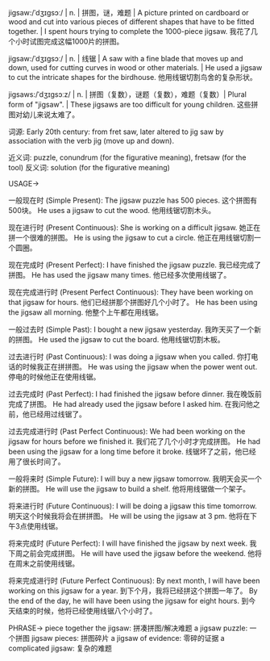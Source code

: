 jigsaw:/ˈdʒɪɡsɔː/ | n. | 拼图，谜，难题 | A picture printed on cardboard or wood and cut into various pieces of different shapes that have to be fitted together. |  I spent hours trying to complete the 1000-piece jigsaw. 我花了几个小时试图完成这幅1000片的拼图。

jigsaw:/ˈdʒɪɡsɔː/ | n. | 线锯 | A saw with a fine blade that moves up and down, used for cutting curves in wood or other materials. | He used a jigsaw to cut the intricate shapes for the birdhouse. 他用线锯切割鸟舍的复杂形状。


jigsaws:/ˈdʒɪɡsɔːz/ | n. | 拼图（复数），谜题（复数），难题（复数）| Plural form of "jigsaw". |  These jigsaws are too difficult for young children.  这些拼图对幼儿来说太难了。


词源: Early 20th century: from fret saw, later altered to jig saw by association with the verb jig (move up and down).

近义词: puzzle, conundrum (for the figurative meaning), fretsaw (for the tool)
反义词: solution (for the figurative meaning)


USAGE->

一般现在时 (Simple Present):
The jigsaw puzzle has 500 pieces.  这个拼图有500块。
He uses a jigsaw to cut the wood. 他用线锯切割木头。


现在进行时 (Present Continuous):
She is working on a difficult jigsaw. 她正在拼一个很难的拼图。
He is using the jigsaw to cut a circle. 他正在用线锯切割一个圆圈。


现在完成时 (Present Perfect):
I have finished the jigsaw puzzle. 我已经完成了拼图。
He has used the jigsaw many times. 他已经多次使用线锯了。


现在完成进行时 (Present Perfect Continuous):
They have been working on that jigsaw for hours. 他们已经拼那个拼图好几个小时了。
He has been using the jigsaw all morning. 他整个上午都在用线锯。


一般过去时 (Simple Past):
I bought a new jigsaw yesterday. 我昨天买了一个新的拼图。
He used the jigsaw to cut the board. 他用线锯切割木板。


过去进行时 (Past Continuous):
I was doing a jigsaw when you called. 你打电话的时候我正在拼拼图。
He was using the jigsaw when the power went out.  停电的时候他正在使用线锯。


过去完成时 (Past Perfect):
I had finished the jigsaw before dinner. 我在晚饭前完成了拼图。
He had already used the jigsaw before I asked him. 在我问他之前，他已经用过线锯了。


过去完成进行时 (Past Perfect Continuous):
We had been working on the jigsaw for hours before we finished it. 我们花了几个小时才完成拼图。
He had been using the jigsaw for a long time before it broke.  线锯坏了之前，他已经用了很长时间了。


一般将来时 (Simple Future):
I will buy a new jigsaw tomorrow. 我明天会买一个新的拼图。
He will use the jigsaw to build a shelf. 他将用线锯做一个架子。


将来进行时 (Future Continuous):
I will be doing a jigsaw this time tomorrow. 明天这个时候我将会在拼拼图。
He will be using the jigsaw at 3 pm. 他将在下午3点使用线锯。


将来完成时 (Future Perfect):
I will have finished the jigsaw by next week. 我下周之前会完成拼图。
He will have used the jigsaw before the weekend. 他将在周末之前使用线锯。


将来完成进行时 (Future Perfect Continuous):
By next month, I will have been working on this jigsaw for a year. 到下个月，我将已经拼这个拼图一年了。
By the end of the day, he will have been using the jigsaw for eight hours. 到今天结束的时候，他将已经使用线锯八个小时了。


PHRASE->
piece together the jigsaw: 拼凑拼图/解决难题
a jigsaw puzzle:  一个拼图
jigsaw pieces: 拼图碎片
a jigsaw of evidence: 零碎的证据
a complicated jigsaw: 复杂的难题



